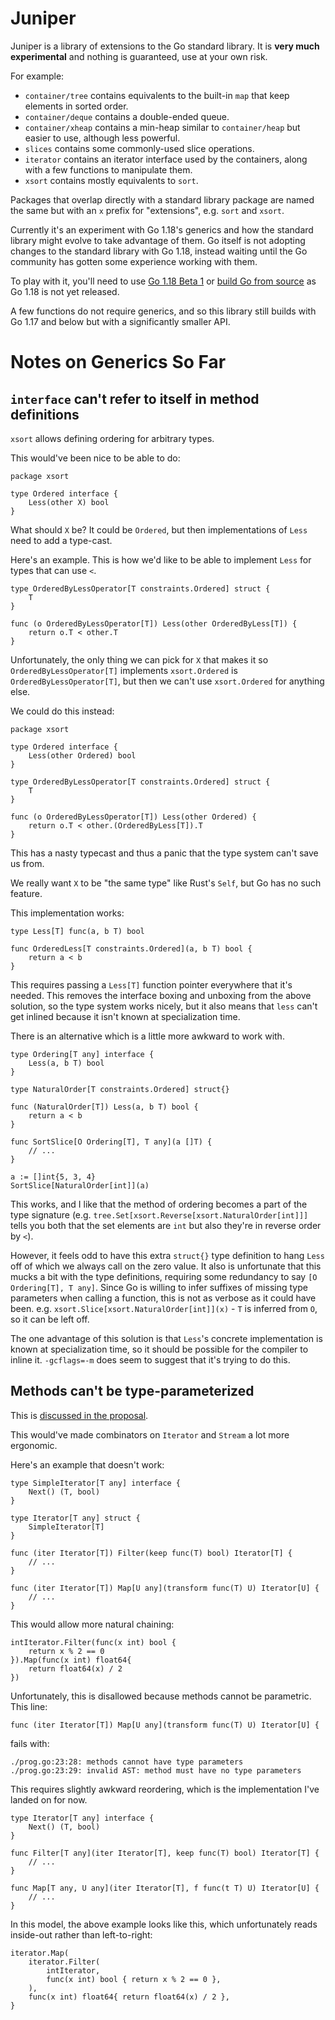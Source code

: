 # Juniper

Juniper is a library of extensions to the Go standard library. It is **very much experimental** and
nothing is guaranteed, use at your own risk.

For example:

- `container/tree` contains equivalents to the built-in `map` that keep elements in sorted order.
- `container/deque` contains a double-ended queue.
- `container/xheap` contains a min-heap similar to `container/heap` but easier to use, although less
  powerful.
- `slices` contains some commonly-used slice operations.
- `iterator` contains an iterator interface used by the containers, along with a few functions to
  manipulate them.
- `xsort` contains mostly equivalents to `sort`.

Packages that overlap directly with a standard library package are named the same but with an `x`
prefix for "extensions", e.g. `sort` and `xsort`.

Currently it's an experiment with Go 1.18's generics and how the standard library might evolve to
take advantage of them. Go itself is not adopting changes to the standard library with Go 1.18,
instead waiting until the Go community has gotten some experience working with them.

To play with it, you'll need to use [Go 1.18 Beta 1](https://go.dev/blog/go1.18beta1) or [build Go
from source](https://go.dev/doc/install/source) as Go 1.18 is not yet released.

A few functions do not require generics, and so this library still builds with Go 1.17 and below but
with a significantly smaller API.

# Notes on Generics So Far

## `interface` can't refer to itself in method definitions

`xsort` allows defining ordering for arbitrary types.

This would've been nice to be able to do:

```
package xsort

type Ordered interface {
    Less(other X) bool
}
```

What should `X` be? It could be `Ordered`, but then implementations of `Less` need to add a
type-cast.

Here's an example. This is how we'd like to be able to implement `Less` for types that can use `<`.
```
type OrderedByLessOperator[T constraints.Ordered] struct {
    T
}

func (o OrderedByLessOperator[T]) Less(other OrderedByLess[T]) {
    return o.T < other.T
}
```

Unfortunately, the only thing we can pick for `X` that makes it so `OrderedByLessOperator[T]`
implements `xsort.Ordered` is `OrderedByLessOperator[T]`, but then we can't use `xsort.Ordered` for
anything else.

We could do this instead:

```
package xsort

type Ordered interface {
    Less(other Ordered) bool 
}

type OrderedByLessOperator[T constraints.Ordered] struct {
    T
}

func (o OrderedByLessOperator[T]) Less(other Ordered) {
    return o.T < other.(OrderedByLess[T]).T
}
```

This has a nasty typecast and thus a panic that the type system can't save us from.

We really want `X` to be "the same type" like Rust's `Self`, but Go has no such feature.

This implementation works:

```
type Less[T] func(a, b T) bool

func OrderedLess[T constraints.Ordered](a, b T) bool {
	return a < b
}
```

This requires passing a `Less[T]` function pointer everywhere that it's needed. This removes the
interface boxing and unboxing from the above solution, so the type system works nicely, but it also
means that `less` can't get inlined because it isn't known at specialization time.

There is an alternative which is a little more awkward to work with.

```
type Ordering[T any] interface {
    Less(a, b T) bool
}

type NaturalOrder[T constraints.Ordered] struct{}

func (NaturalOrder[T]) Less(a, b T) bool {
	return a < b
}

func SortSlice[O Ordering[T], T any](a []T) {
    // ...
}

a := []int{5, 3, 4}
SortSlice[NaturalOrder[int]](a)
```

This works, and I like that the method of ordering becomes a part of the type signature (e.g.
`tree.Set[xsort.Reverse[xsort.NaturalOrder[int]]]` tells you both that the set elements
are `int` but also they're in reverse order by `<`).

However, it feels odd to have this extra `struct{}` type definition to hang `Less` off of which we
always call on the zero value. It also is unfortunate that this mucks a bit with the type
definitions, requiring some redundancy to say `[O Ordering[T], T any]`. Since Go is willing to infer
suffixes of missing type parameters when calling a function, this is not as verbose as it could have
been. e.g. `xsort.Slice[xsort.NaturalOrder[int]](x)` - `T` is inferred from `O`, so it can be left
off.

The one advantage of this solution is that `Less`'s concrete implementation is known at
specialization time, so it should be possible for the compiler to inline it. `-gcflags=-m` does seem
to suggest that it's trying to do this.

## Methods can't be type-parameterized

This is [discussed in the proposal](https://go.googlesource.com/proposal/+/refs/heads/master/design/43651-type-parameters.md#No-parameterized-methods).

This would've made combinators on `Iterator` and `Stream` a lot more ergonomic.

Here's an example that doesn't work:

```
type SimpleIterator[T any] interface {
    Next() (T, bool)
}

type Iterator[T any] struct {
    SimpleIterator[T]
}

func (iter Iterator[T]) Filter(keep func(T) bool) Iterator[T] {
    // ...
}

func (iter Iterator[T]) Map[U any](transform func(T) U) Iterator[U] {
    // ...
}
```

This would allow more natural chaining:

```
intIterator.Filter(func(x int) bool {
    return x % 2 == 0
}).Map(func(x int) float64{
    return float64(x) / 2
})
```

Unfortunately, this is disallowed because methods cannot be parametric. This line:
```
func (iter Iterator[T]) Map[U any](transform func(T) U) Iterator[U] {
```

fails with:
```
./prog.go:23:28: methods cannot have type parameters
./prog.go:23:29: invalid AST: method must have no type parameters
```

This requires slightly awkward reordering, which is the implementation I've landed on for now.
```
type Iterator[T any] interface {
	Next() (T, bool)
}

func Filter[T any](iter Iterator[T], keep func(T) bool) Iterator[T] {
    // ...
}

func Map[T any, U any](iter Iterator[T], f func(t T) U) Iterator[U] {
    // ...
}
```

In this model, the above example looks like this, which unfortunately reads inside-out rather than
left-to-right:
```
iterator.Map(
    iterator.Filter(
        intIterator,
        func(x int) bool { return x % 2 == 0 },
    ),
    func(x int) float64{ return float64(x) / 2 },
}
```

